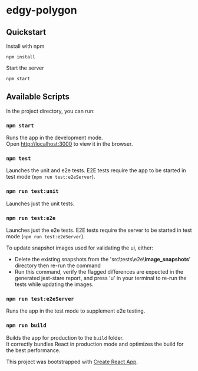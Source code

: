 # edgy-polygon

## Quickstart

Install with npm 
```
npm install
```

Start the server
```
npm start
```


## Available Scripts

In the project directory, you can run:

### `npm start`

Runs the app in the development mode.\
Open [http://localhost:3000](http://localhost:3000) to view it in the browser.

### `npm test`

Launches the unit and e2e tests. E2E tests require the app to be started in test mode (`npm run test:e2eServer`).

### `npm run test:unit`

Launches just the unit tests.

### `npm run test:e2e`

Launches just the e2e tests. E2E tests require the server to be started in test mode (`npm run test:e2eServer`).

To update snapshot images used for validating the ui, either: 
- Delete the existing snapshots from the 'src\tests\e2e\\__image_snapshots__' directory then re-run the command
- Run this command, verify the flagged differences are expected in the generated jest-stare report, and press 'u' in your terminal to re-run the tests while updating the images.

### `npm run test:e2eServer`

Runs the app in the test mode to supplement e2e testing.

### `npm run build`

Builds the app for production to the `build` folder.\
It correctly bundles React in production mode and optimizes the build for the best performance.


This project was bootstrapped with [Create React App](https://github.com/facebook/create-react-app).
